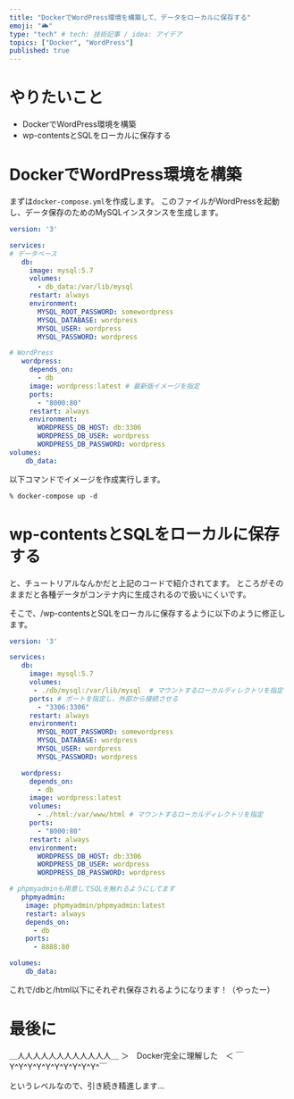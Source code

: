 ```yaml
---
title: "DockerでWordPress環境を構築して、データをローカルに保存する"
emoji: "🌥"
type: "tech" # tech: 技術記事 / idea: アイデア
topics: ["Docker", "WordPress"]
published: true
---
```


# やりたいこと
- DockerでWordPress環境を構築
- wp-contentsとSQLをローカルに保存する

# DockerでWordPress環境を構築

まずは`docker-compose.yml`を作成します。
このファイルがWordPressを起動し、データ保存のためのMySQLインスタンスを生成します。

```yml:docker-compose.yml
version: '3'

services:
# データベース
   db:
     image: mysql:5.7
     volumes:
       - db_data:/var/lib/mysql
     restart: always
     environment:
       MYSQL_ROOT_PASSWORD: somewordpress
       MYSQL_DATABASE: wordpress
       MYSQL_USER: wordpress
       MYSQL_PASSWORD: wordpress

# WordPress
   wordpress:
     depends_on:
       - db
     image: wordpress:latest # 最新版イメージを指定
     ports:
       - "8000:80"
     restart: always
     environment:
       WORDPRESS_DB_HOST: db:3306
       WORDPRESS_DB_USER: wordpress
       WORDPRESS_DB_PASSWORD: wordpress
volumes:
    db_data:
```

以下コマンドでイメージを作成実行します。
```
% docker-compose up -d
```

# wp-contentsとSQLをローカルに保存する

と、チュートリアルなんかだと上記のコードで紹介されてます。
ところがそのままだと各種データがコンテナ内に生成されるので扱いにくいです。

そこで、/wp-contentsとSQLをローカルに保存するように以下のように修正します。

```yml:docker-compose.yml
version: '3'

services:
   db:
     image: mysql:5.7
     volumes:
      - ./db/mysql:/var/lib/mysql  # マウントするローカルディレクトリを指定
     ports: # ポートを指定し、外部から接続させる
       - "3306:3306"
     restart: always
     environment:
       MYSQL_ROOT_PASSWORD: somewordpress
       MYSQL_DATABASE: wordpress
       MYSQL_USER: wordpress
       MYSQL_PASSWORD: wordpress

   wordpress:
     depends_on:
       - db
     image: wordpress:latest
     volumes:
       - ./html:/var/www/html # マウントするローカルディレクトリを指定
     ports:
       - "8000:80"
     restart: always
     environment:
       WORDPRESS_DB_HOST: db:3306
       WORDPRESS_DB_USER: wordpress
       WORDPRESS_DB_PASSWORD: wordpress

# phpmyadminも用意してSQLを触れるようにしてます
   phpmyadmin:
    image: phpmyadmin/phpmyadmin:latest
    restart: always
    depends_on:
      - db
    ports:
      - 8888:80

volumes:
    db_data:

```

これで/dbと/html以下にそれぞれ保存されるようになります！（やったー）

# 最後に
＿人人人人人人人人人人人人＿
＞　Docker完全に理解した　＜
￣Y^Y^Y^Y^Y^Y^Y^Y^Y^Y^￣

というレベルなので、引き続き精進します...